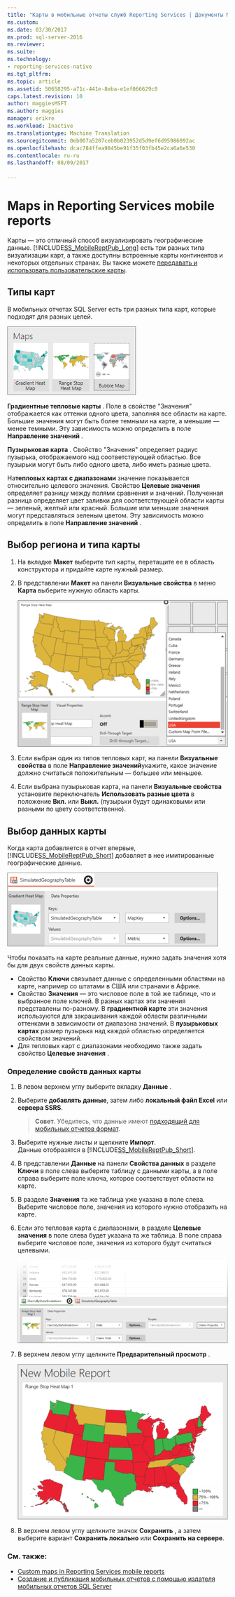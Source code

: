 ```yaml
---
title: "Карты в мобильные отчеты служб Reporting Services | Документы Microsoft"
ms.custom: 
ms.date: 03/30/2017
ms.prod: sql-server-2016
ms.reviewer: 
ms.suite: 
ms.technology:
- reporting-services-native
ms.tgt_pltfrm: 
ms.topic: article
ms.assetid: 50658295-a71c-441e-8eba-e1ef066629c0
caps.latest.revision: 10
author: maggiesMSFT
ms.author: maggies
manager: erikre
ms.workload: Inactive
ms.translationtype: Machine Translation
ms.sourcegitcommit: 0eb007a5207ceb0b023952d5d9ef6d95986092ac
ms.openlocfilehash: dcac784ffea9845be91f35f03fb45e2ca6a6e530
ms.contentlocale: ru-ru
ms.lasthandoff: 08/09/2017

---
```

# <a name="maps-in-reporting-services-mobile-reports"></a>Maps in Reporting Services mobile reports
Карты — это отличный способ визуализировать географические данные. [!INCLUDE[SS_MobileReptPub_Long](../../includes/ss-mobilereptpub-long.md)] есть три разных типа визуализации карт, а также доступны встроенные карты континентов и некоторых отдельных странах. Вы также можете [передавать и использовать пользовательские карты](../../reporting-services/mobile-reports/custom-maps-in-reporting-services-mobile-reports.md).   
  
## <a name="types-of-maps"></a>Типы карт  
  
В мобильных отчетах SQL Server есть три разных типа карт, которые подходят для разных целей.  
  
![Коллекция карт SSMRP](../../reporting-services/mobile-reports/media/ssmrp-mapsgallery.png)  
  
**Градиентные тепловые карты** . Поле в свойстве "Значения" отображается как оттенки одного цвета, заполняя все области на карте. Большие значения могут быть более темными на карте, а меньшие — менее темными. Эту зависимость можно определить в поле **Направление значений** .  
  
**Пузырьковая карта** . Свойство "Значения" определяет радиус пузырька, отображаемого над соответствующей областью. Все пузырьки могут быть либо одного цвета, либо иметь разные цвета.   
  
На**тепловых картах с диапазонами** значение показывается относительно целевого значения. Свойство **Целевые значения** определяет разницу между полями сравнения и значений. Полученная разница определяет цвет заливки для соответствующей области карты — зеленый, желтый или красный. Большие или меньшие значения могут представляться зеленым цветом. Эту зависимость можно определить в поле **Направление значений** .  
  
## <a name="select-the-map-type-and-region"></a>Выбор региона и типа карты  
  
1. На вкладке **Макет** выберите тип карты, перетащите ее в область конструктора и придайте карте нужный размер.  
  
2. В представлении **Макет** на панели **Визуальные свойства** в меню **Карта** выберите нужную область карты.  
  
   ![Выбор карты SSMRP](../../reporting-services/mobile-reports/media/ssmrp-selectmaps.png)  
  
3. Если выбран один из типов тепловых карт, на панели **Визуальные свойства** в поле **Направление значений**укажите, какое значение должно считаться положительным — большее или меньшее.  
  
7. Если выбрана пузырьковая карта, на панели **Визуальные свойства** установите переключатель **Использовать разные цвета** в положение **Вкл.** или **Выкл.** (пузырьки будут одинаковыми или разными по цвету соответственно).  
  
## <a name="select-the-map-data"></a>Выбор данных карты  
Когда карта добавляется в отчет впервые, [!INCLUDE[SS_MobileReptPub_Short](../../includes/ss-mobilereptpub-short.md)] добавляет в нее имитированные географические данные.  
  
![Данные карт SSMRP](../../reporting-services/mobile-reports/media/ssmrp-mapsdata.png)  
  
Чтобы показать на карте реальные данные, нужно задать значения хотя бы для двух свойств данных карты.   
* Свойство **Ключи** связывает данные с определенными областями на карте, например со штатами в США или странами в Африке.  
* Свойство **Значения** — это числовое поле в той же таблице, что и выбранное поле ключей. В разных картах эти значения представлены по-разному. В **градиентной карте** эти значения используются для закрашивания каждой области различными оттенками в зависимости от диапазона значений. В **пузырьковых картах** размер пузырька над каждой областью определяется свойством значений.   
* Для тепловых карт с диапазонами необходимо также задать свойство **Целевые значения** .  
  
### <a name="set-map-data-properties"></a>Определение свойств данных карты  
  
1. В левом верхнем углу выберите вкладку **Данные** .  
  
2. Выберите **добавлять данные**, затем либо **локальный файл Excel** или **сервера SSRS**.  
  
   > **Совет**. Убедитесь, что данные имеют [подходящий для мобильных отчетов формат](../../reporting-services/mobile-reports/prepare-data-for-reporting-services-mobile-reports.md).  
  
3. Выберите нужные листы и щелкните **Импорт**.  
   Данные отобразятся в [!INCLUDE[SS_MobileReptPub_Short](../../includes/ss-mobilereptpub-short.md)].  
  
4. В представлении **Данные** на панели **Свойства данных** в разделе **Ключи** в поле слева выберите таблицу с данными карты, а в поле справа выберите поле ключа, которое соответствует области на карте.  
  
5. В разделе **Значения** та же таблица уже указана в поле слева. Выберите числовое поле, значения из которого нужно отобразить на карте.   
  
6. Если это тепловая карта с диапазонами, в разделе **Целевые значения** в поле слева будет указана та же таблица. В поле справа выберите числовое поле, значения из которого будут считаться целевыми.   
  
   ![Данные тепловой карты SSMRP с диапазонами](../../reporting-services/mobile-reports/media/ssmrp-maprangeheatdata.png)  
  
7. В верхнем левом углу щелкните **Предварительный просмотр** .  
  
   ![Предварительный просмотр тепловой карты SSMRP с диапазонами](../../reporting-services/mobile-reports/media/ssmrp-maprangeheatpreview.png)  
     
8. В верхнем левом углу щелкните значок **Сохранить** , а затем выберите вариант **Сохранить локально** или **Сохранить на сервере**.  
  
### <a name="see-also"></a>См. также:  
-  [Custom maps in Reporting Services mobile reports](../../reporting-services/mobile-reports/custom-maps-in-reporting-services-mobile-reports.md)  
- [Создание и публикация мобильных отчетов с помощью издателя мобильных отчетов SQL Server](../../reporting-services/mobile-reports/create-mobile-reports-with-sql-server-mobile-report-publisher.md)  
  
  

